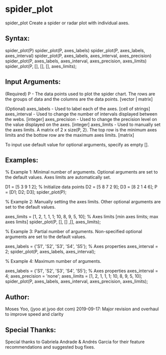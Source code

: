 # spider_plot
spider_plot Create a spider or radar plot with individual axes.

## Syntax:
  spider_plot(P)
  spider_plot(P, axes_labels)
  spider_plot(P, axes_labels, axes_interval)
  spider_plot(P, axes_labels, axes_interval, axes_precision)
  spider_plot(P, axes_labels, axes_interval, axes_precision, axes_limits)
  spider_plot(P, [], [], [], axes_limits);

## Input Arguments:
  (Required)
  P              - The data points used to plot the spider chart. The
                   rows are the groups of data and the columns are the
                   data points. [vector | matrix]

  (Optional)
  axes_labels    - Used to label each of the axes. [cell of strings]
  axes_interval  - Used to change the number of intervals displayed
                   between the webs. [integer]
  axes_precision - Used to change the precision level on the value
                   displayed on the axes. [integer]
  axes_limits    - Used to manually set the axes limits. A matrix of
                   2 x size(P, 2). The top row is the minimum axes limits
                   and the bottow row are the maximum axes limits. [matrix]

  To input use default value for optional arguments, specify as empty [].
  
## Examples:
  % Example 1: Minimal number of arguments. Optional arguments are set to
               the default values. Axes limits are automatically set.

  D1 = [5 3 9 1 2];   % Initialize data points
  D2 = [5 8 7 2 9];
  D3 = [8 2 1 4 6];
  P =  [D1; D2; D3];
  spider_plot(P);

  % Example 2: Manually setting the axes limits. Other optional arguments
               are set to the default values.

  axes_limits = [1, 2, 1, 1, 1; 10, 8, 9, 5, 10]; % Axes limits [min axes limits; max axes limits]
  spider_plot(P, [], [] ,[], axes_limits);

  % Example 3: Partial number of arguments. Non-specified optional
               arguments are set to the default values.

  axes_labels = {'S1', 'S2', 'S3', 'S4', 'S5'}; % Axes properties
  axes_interval = 2;
  spider_plot(P, axes_labels, axes_interval);

  % Example 4: Maximum number of arguments.

  axes_labels = {'S1', 'S2', 'S3', 'S4', 'S5'}; % Axes properties
  axes_interval = 4;
  axes_precision = 'none';
  axes_limits = [1, 2, 1, 1, 1; 10, 8, 9, 5, 10]; 
  spider_plot(P, axes_labels, axes_interval, axes_precision, axes_limits);

## Author:
  Moses Yoo, (jyoo at jyoo dot com)
  2019-09-17: Major revision and overhaul to improve speed and clarity

## Special Thanks:
  Special thanks to Gabriela Andrade & Andrés Garcia for their
  feature recommendations and suggested bug fixes.

